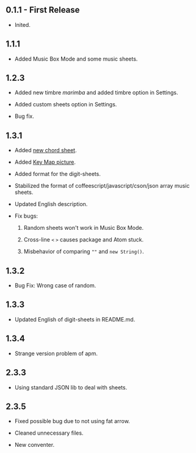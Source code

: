 ## 0.1.1 - First Release

* Inited.

## 1.1.1

* Added Music Box Mode and some music sheets.

## 1.2.3

* Added new timbre *marimba* and added timbre option in Settings.

* Added custom sheets option in Settings.

* Bug fix.

## 1.3.1

* Added [new chord sheet](./libs/sheets/quiet-romance.coffee).

* Added [Key Map picture](./keymap.png).

* Added format for the digit-sheets.

* Stabilized the format of coffeescript/javascript/cson/json array music sheets.

* Updated English description.

* Fix bugs:

	1. Random sheets won't work in Music Box Mode.

	2. Cross-line `<` `>` causes package and Atom stuck.

	3. Misbehavior of comparing `""` and `new String()`.

## 1.3.2

* Bug Fix: Wrong case of random.

## 1.3.3

* Updated English of digit-sheets in README.md.

## 1.3.4

* Strange version problem of apm.

## 2.3.3

* Using standard JSON lib to deal with sheets.

## 2.3.5

* Fixed possible bug due to not using fat arrow.

* Cleaned unnecessary files.

* New conventer.
